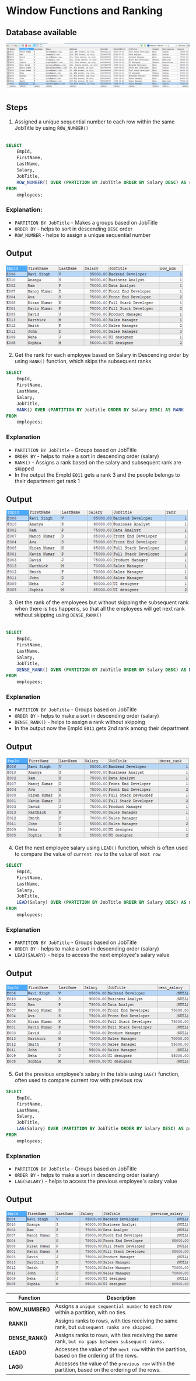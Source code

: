 # Window Functions and Ranking

## Database available 

![alt text](./assests/Database.png)

## Steps

1. Assigned a unique sequential number to each row within the same JobTitle by using `ROW_NUMBER()`

``` sql

SELECT
    EmpId,
    FirstName,
    LastName,
    Salary,
    JobTitle,
    ROW_NUMBER() OVER (PARTITION BY JobTitle ORDER BY Salary DESC) AS row_num
FROM
    employees;
```

### Explanation:

- `PARTITION BY JobTitle` - Makes a groups based on JobTitle
- `ORDER BY` - helps to sort in descending `DESC` order
- `ROW_NUMBER` - helps to assign a unique sequential number

## Output

![alt text](./assests/Output1.png)

2. Get the rank for each employee based on Salary in Descending order by using `RANK()` function, which skips the subsequent ranks

``` sql
SELECT
    EmpId,
    FirstName,
    LastName,
    Salary,
    JobTitle,
    RANK() OVER (PARTITION BY JobTitle ORDER BY Salary DESC) AS RANK
FROM
    employees;
```

### Explanation

- `PARTITION BY JobTitle` - Groups based on JobTitle
- `ORDER BY` -  helps to make a sort in descending order (salary)
- `RANK()` - Assigns a rank based on the salary and subsequent rank are skipped
- In the output the EmpId `E011` gets a rank 3 and the people belongs to their department get rank 1

## Output 

![alt text](./assests/Output2.png)

3. Get the rank of the employees but without skipping the subsequent rank when there is ties happens, so that all the employees will get next rank without skipping using `DENSE_RANK()`

``` sql

SELECT
    EmpId,
    FirstName,
    LastName,
    Salary,
    JobTitle,
    DENSE_RANK() OVER (PARTITION BY JobTitle ORDER BY Salary DESC) AS DENSE_RANK
FROM
    employees;
```

### Explanation

- `PARTITION BY JobTitle` - Groups based on JobTitle
- `ORDER BY` -  helps to make a sort in descending order (salary)
- `DENSE_RANK()` - helps to assign a rank without skipping
- In the output now the EmpId `E011` gets 2nd rank among their department

## Output

![alt text](./assests/Output3.png)

4. Get the next employee salary using `LEAD()` function, which is often used to compare the value of `current row` to the value of `next row`

``` sql
SELECT
    EmpId,
    FirstName,
    LastName,
    Salary,
    JobTitle,
    LEAD(Salary) OVER (PARTITION BY JobTitle ORDER BY Salary DESC) AS next_salary
FROM
    employees;
```

### Explanation

- `PARTITION BY JobTitle` - Groups based on JobTitle
- `ORDER BY` -  helps to make a sort in descending order (salary)
- `LEAD(SALARY)` - helps to  access the next employee's salary value

## Output

![alt text](./assests/Output4.png)

5. Get the previous employee's salary in the table using `LAG()` function, often used to compare current row with previous row

``` sql
SELECT
    EmpId,
    FirstName,
    LastName,
    Salary,
    JobTitle,
    LAG(Salary) OVER (PARTITION BY JobTitle ORDER BY Salary DESC) AS previous_salary
FROM
    employees;
```

### Explanation

- `PARTITION BY JobTitle` - Groups based on JobTitle
- `ORDER BY` -  helps to make a sort in descending order (salary)
- `LAG(SALARY)` - helps to  access the previous employee's salary value

## Output

![alt text](./assests/Output5.png)

| **Function**      | **Description**                                                                                       |
|-------------------|-------------------------------------------------------------------------------------------------------|
| **ROW_NUMBER()**   | Assigns a `unique sequential number` to each row within a partition, with no ties.                      |
| **RANK()**         | Assigns ranks to rows, with ties receiving the same rank, but `subsequent ranks are skipped.`           |
| **DENSE_RANK()**   | Assigns ranks to rows, with ties receiving the same rank, `but no gaps between subsequent ranks.`       |
| **LEAD()**         | Accesses the value of the `next row` within the partition, based on the ordering of the rows.            |
| **LAG()**          | Accesses the value of the `previous row` within the partition, based on the ordering of the rows.        |
